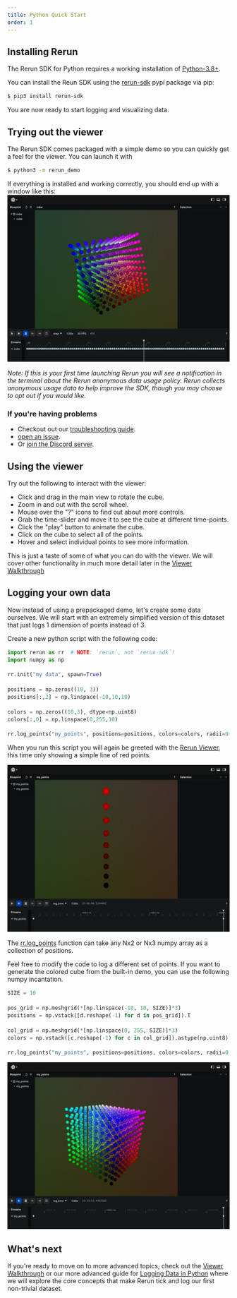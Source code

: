 ```yaml
---
title: Python Quick Start
order: 1
---
```


## Installing Rerun

The Rerun SDK for Python requires a working installation of [Python-3.8+](https://www.python.org/).

You can install the Reun SDK using the [rerun-sdk](https://pypi.org/project/rerun-sdk/) pypi package via pip:
```bash
$ pip3 install rerun-sdk
```

You are now ready to start logging and visualizing data.

## Trying out the viewer

The Rerun SDK comes packaged with a simple demo so you can quickly get a feel for the viewer. You can launch it with
```bash
$ python3 -m rerun_demo
```

If everything is installed and working correctly, you should end up with a window like this:
![Colored Cube](/docs-media/quickstart0_cube.png)

*Note: If this is your first time launching Rerun you will see a notification in the terminal about the Rerun anonymous
data usage policy. Rerun collects anonymous usage data to help improve the SDK, though you may choose to opt out if you
would like.*

### If you're having problems
 * Checkout out our [troubleshooting guide](troubleshooting.md).
 * [open an issue](https://github.com/rerun-io/rerun/issues/new/choose).
 * Or [join the Discord server](https://discord.gg/PXtCgFBSmH).

## Using the viewer
Try out the following to interact with the viewer:
 * Click and drag in the main view to rotate the cube.
 * Zoom in and out with the scroll wheel.
 * Mouse over the "?" icons to find out about more controls.
 * Grab the time-slider and move it to see the cube at different time-points.
 * Click the "play" button to animate the cube.
 * Click on the cube to select all of the points.
 * Hover and select individual points to see more information.

This is just a taste of some of what you can do with the viewer. We will cover other functionality in much
more detail later in the [Viewer Walkthrough](viewer-walkthrough.md)

## Logging your own data
Now instead of using a prepackaged demo, let's create some data ourselves. We will start with an
extremely simplified version of this dataset that just logs 1 dimension of points instead of 3.

Create a new python script with the following code:
```python
import rerun as rr  # NOTE: `rerun`, not `rerun-sdk`!
import numpy as np

rr.init("my data", spawn=True)

positions = np.zeros((10, 3))
positions[:,2] = np.linspace(-10,10,10)

colors = np.zeros((10,3), dtype=np.uint8)
colors[:,0] = np.linspace(0,255,10)

rr.log_points("my_points", positions=positions, colors=colors, radii=0.5)
```

When you run this script you will again be greeted with the [Rerun Viewer](../reference/viewer/overview.md), this time
only showing a simple line of red points.

![Simple Line](/docs-media/quickstart1_line.png)

The [rr.log_points](https://ref.rerun.io/docs/python/latest/common/spatial_primitives/#rerun.log_points) function can
take any Nx2 or Nx3 numpy array as a collection of positions.

Feel free to modify the code to log a different set of points. If you want to generate the colored cube from the
built-in demo, you can use the following numpy incantation.
```python
SIZE = 10

pos_grid = np.meshgrid(*[np.linspace(-10, 10, SIZE)]*3)
positions = np.vstack([d.reshape(-1) for d in pos_grid]).T

col_grid = np.meshgrid(*[np.linspace(0, 255, SIZE)]*3)
colors = np.vstack([c.reshape(-1) for c in col_grid]).astype(np.uint8).T

rr.log_points("my_points", positions=positions, colors=colors, radii=0.5)
```

![Simple Cube](/docs-media/quickstart2_simple_cube.png)

## What's next

If you're ready to move on to more advanced topics, check out the [Viewer Walkthrough](viewer-walkthrough.md) or our
more advanced guide for [Logging Data in Python](logging-python.md) where we will explore the core concepts that make
Rerun tick and log our first non-trivial dataset.
